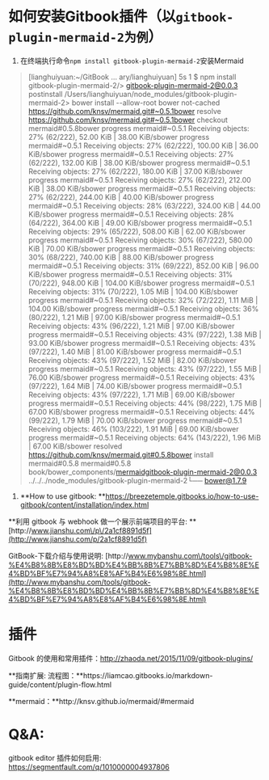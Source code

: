 # 如何安装Gitbook插件（以`gitbook-plugin-mermaid-2为例`）

1. 在终端执行命令`npm install gitbook-plugin-mermaid-2`安装Mermaid
> [lianghuiyuan:~/GitBook … ary/lianghuiyuan] 5s 1 $ npm install gitbook-plugin-mermaid-2/> gitbook-plugin-mermaid-2@0.0.3 postinstall /Users/lianghuiyuan/node_modules/gitbook-plugin-mermaid-2> bower install --allow-root
bower not-cached https://github.com/knsv/mermaid.git#~0.5.1bower resolve https://github.com/knsv/mermaid.git#~0.5.1bower checkout mermaid#0.5.8bower progress mermaid#~0.5.1 Receiving objects: 27% (62/222), 52.00 KiB | 38.00 KiB/sbower progress mermaid#~0.5.1 Receiving objects: 27% (62/222), 100.00 KiB | 36.00 KiB/sbower progress mermaid#~0.5.1 Receiving objects: 27% (62/222), 132.00 KiB | 38.00 KiB/sbower progress mermaid#~0.5.1 Receiving objects: 27% (62/222), 180.00 KiB | 37.00 KiB/sbower progress mermaid#~0.5.1 Receiving objects: 27% (62/222), 212.00 KiB | 38.00 KiB/sbower progress mermaid#~0.5.1 Receiving objects: 27% (62/222), 244.00 KiB | 40.00 KiB/sbower progress mermaid#~0.5.1 Receiving objects: 28% (63/222), 324.00 KiB | 44.00 KiB/sbower progress mermaid#~0.5.1 Receiving objects: 28% (64/222), 364.00 KiB | 49.00 KiB/sbower progress mermaid#~0.5.1 Receiving objects: 29% (65/222), 508.00 KiB | 62.00 KiB/sbower progress mermaid#~0.5.1 Receiving objects: 30% (67/222), 580.00 KiB | 70.00 KiB/sbower progress mermaid#~0.5.1 Receiving objects: 30% (68/222), 740.00 KiB | 88.00 KiB/sbower progress mermaid#~0.5.1 Receiving objects: 31% (69/222), 852.00 KiB | 96.00 KiB/sbower progress mermaid#~0.5.1 Receiving objects: 31% (70/222), 948.00 KiB | 104.00 KiB/sbower progress mermaid#~0.5.1 Receiving objects: 31% (70/222), 1.05 MiB | 104.00 KiB/sbower progress mermaid#~0.5.1 Receiving objects: 32% (72/222), 1.11 MiB | 104.00 KiB/sbower progress mermaid#~0.5.1 Receiving objects: 36% (80/222), 1.21 MiB | 97.00 KiB/sbower progress mermaid#~0.5.1 Receiving objects: 43% (96/222), 1.21 MiB | 97.00 KiB/sbower progress mermaid#~0.5.1 Receiving objects: 43% (97/222), 1.38 MiB | 93.00 KiB/sbower progress mermaid#~0.5.1 Receiving objects: 43% (97/222), 1.40 MiB | 81.00 KiB/sbower progress mermaid#~0.5.1 Receiving objects: 43% (97/222), 1.52 MiB | 82.00 KiB/sbower progress mermaid#~0.5.1 Receiving objects: 43% (97/222), 1.55 MiB | 76.00 KiB/sbower progress mermaid#~0.5.1 Receiving objects: 43% (97/222), 1.64 MiB | 74.00 KiB/sbower progress mermaid#~0.5.1 Receiving objects: 43% (97/222), 1.71 MiB | 69.00 KiB/sbower progress mermaid#~0.5.1 Receiving objects: 44% (98/222), 1.75 MiB | 67.00 KiB/sbower progress mermaid#~0.5.1 Receiving objects: 44% (99/222), 1.79 MiB | 70.00 KiB/sbower progress mermaid#~0.5.1 Receiving objects: 46% (103/222), 1.91 MiB | 69.00 KiB/sbower progress mermaid#~0.5.1 Receiving objects: 64% (143/222), 1.96 MiB | 67.00 KiB/sbower resolved https://github.com/knsv/mermaid.git#0.5.8bower install mermaid#0.5.8
mermaid#0.5.8 book/bower_components/mermaidgitbook-plugin-mermaid-2@0.0.3 ../../../node_modules/gitbook-plugin-mermaid-2└── bower@1.7.9



1. **How to use gitbook: **[https:\/\/breezetemple.gitbooks.io\/how-to-use-gitbook\/content\/installation\/index.html](https://breezetemple.gitbooks.io/how-to-use-gitbook/content/installation/index.html)

**利用 gitbook 与 webhook 做一个展示前端项目的平台: **[http:\/\/www.jianshu.com\/p\/2a1cf8891d5f](http://www.jianshu.com/p/2a1cf8891d5f)

GitBook-下载介绍与使用说明: [http:\/\/www.mybanshu.com\/tools\/gitbook-%E4%B8%8B%E8%BD%BD%E4%BB%8B%E7%BB%8D%E4%B8%8E%E4%BD%BF%E7%94%A8%E8%AF%B4%E6%98%8E.html](http://www.mybanshu.com/tools/gitbook-%E4%B8%8B%E8%BD%BD%E4%BB%8B%E7%BB%8D%E4%B8%8E%E4%BD%BF%E7%94%A8%E8%AF%B4%E6%98%8E.html)

# 插件

Gitbook 的使用和常用插件：[http:\/\/zhaoda.net\/2015\/11\/09\/gitbook-plugins\/](http://zhaoda.net/2015/11/09/gitbook-plugins/)

**指南扩展: 流程图：**https:\/\/liamcao.gitbooks.io\/markdown-guide\/content\/plugin-flow.html

**mermaid：**http:\/\/knsv.github.io\/mermaid\/\#mermaid

# Q&A:

gitbook editor 插件如何启用: [https:\/\/segmentfault.com\/q\/1010000004937806](https://segmentfault.com/q/1010000004937806)

